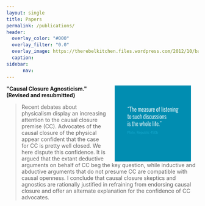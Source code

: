 ```yaml
---
layout: single
title: Papers
permalink: /publications/
header:
  overlay_color: "#000"
  overlay_filter: "0.0"
  overlay_image: https://therebelkitchen.files.wordpress.com/2012/10/barleycove-west-cork.jpg
  caption: 
sidebar: 
      nav: 
--- 
```



<img src="/images/measurelearning.png" alt="propermeasure" align="right" hspace="20" height="200" width="200">

**"Causal Closure Agnosticism." (Revised and resubmitted)**

> Recent debates about physicalism display an increasing attention to the causal closure premise (CC).  Advocates of the causal closure of the physical appear confident that the case for CC is pretty well closed. We here dispute this confidence. It is argued that the extant deductive arguments on behalf of CC beg the key question, while inductive and abductive arguments that do not presume CC are compatible with causal openness. I conclude that causal closure skeptics and agnostics are rationally justified in refraining from endorsing causal closure and offer an alternate explanation for the confidence of CC advocates.
